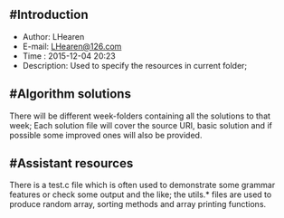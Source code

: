 #Introduction
-------------
* Author: LHearen
* E-mail: LHearen@126.com
* Time  :	2015-12-04 20:23
* Description: Used to specify the resources in current folder;

#Algorithm solutions
--------------------
There will be different week-folders containing all the solutions to that week;
Each solution file will cover the source URI, basic solution and if possible some improved ones will also be provided.

#Assistant resources
--------------------
There is a test.c file which is often used to demonstrate some grammar features or check some output and the like; the utils.\* files are used to produce random array, sorting methods and array printing functions.
